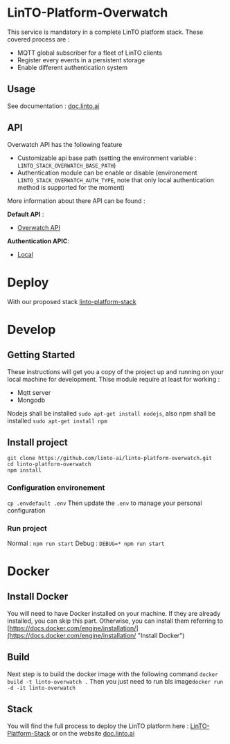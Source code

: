 # LinTO-Platform-Overwatch

This service is mandatory in a complete LinTO platform stack.
These covered process are :
- MQTT global subscriber for a fleet of LinTO clients
- Register every events in a persistent storage
- Enable different authentication system

## Usage
See documentation : [doc.linto.ai](https://doc.linto.ai)

## API
Overwatch API has the following feature
- Customizable api base path (setting the environment variable : `LINTO_STACK_OVERWATCH_BASE_PATH`)
- Authentication module can be enable or disable (environement `LINTO_STACK_OVERWATCH_AUTH_TYPE`, note that only local authentication method is supported for the moment)

More information about there API can be found :

**Default API** :
- [Overwatch API](doc/api/default.md)

**Authentication APIC**:
- [Local](doc/api/auth/local.md)

# Deploy

With our proposed stack [linto-platform-stack](https://github.com/linto-ai/linto-platform-stack)

# Develop

## Getting Started
These instructions will get you a copy of the project up and running on your local machine for development. Thise module require at least for working :
* Mqtt server
* Mongodb

Nodejs shall be installed `sudo apt-get install nodejs`, also npm shall be installed `sudo apt-get install npm`

## Install project
```
git clone https://github.com/linto-ai/linto-platform-overwatch.git
cd linto-platform-overwatch
npm install
```

### Configuration environement
`cp .envdefault .env`
Then update the `.env` to manage your personal configuration

### Run project
Normal : `npm run start`
Debug : `DEBUG=* npm run start`

# Docker
## Install Docker
You will need to have Docker installed on your machine. If they are already installed, you can skip this part.
Otherwise, you can install them referring to [https://docs.docker.com/engine/installation/](https://docs.docker.com/engine/installation/ "Install Docker")

## Build
Next step is to build the docker image with the following command `docker build -t linto-overwatch .`
Then you just need to run bls image`docker run -d -it linto-overwatch`

## Stack
You will find the full process to deploy the LinTO platform here : [LinTO-Platform-Stack](https://github.com/linto-ai/linto-platform-stack) or on the website [doc.linto.ai](https://doc.linto.ai/#/services/nlu?id=installation)